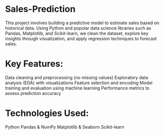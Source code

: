 # Sales-Prediction
This project involves building a predictive model to estimate sales based on historical data. Using Python and popular data science libraries such as Pandas, Matplotlib, and Scikit-learn, we clean the dataset, explore key insights through visualization, and apply regression techniques to forecast sales.

 # Key Features:
Data cleaning and preprocessing (no missing values)
Exploratory data analysis (EDA) with visualizations
Feature selection and encoding
Model training and evaluation using machine learning
Performance metrics to assess prediction accuracy

 # Technologies Used:
Python
Pandas & NumPy
Matplotlib & Seaborn
Scikit-learn

